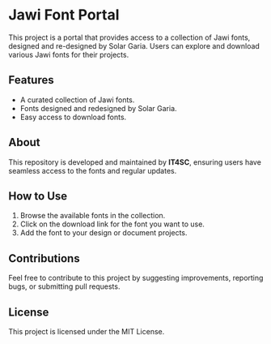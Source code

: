# Jawi Font Portal

This project is a portal that provides access to a collection of Jawi fonts, designed and re-designed by Solar Garia. Users can explore and download various Jawi fonts for their projects.

## Features
- A curated collection of Jawi fonts.
- Fonts designed and redesigned by Solar Garia.
- Easy access to download fonts.

## About
This repository is developed and maintained by **IT4SC**, ensuring users have seamless access to the fonts and regular updates.

## How to Use
1. Browse the available fonts in the collection.
2. Click on the download link for the font you want to use.
3. Add the font to your design or document projects.

## Contributions
Feel free to contribute to this project by suggesting improvements, reporting bugs, or submitting pull requests.

## License
This project is licensed under the MIT License.
